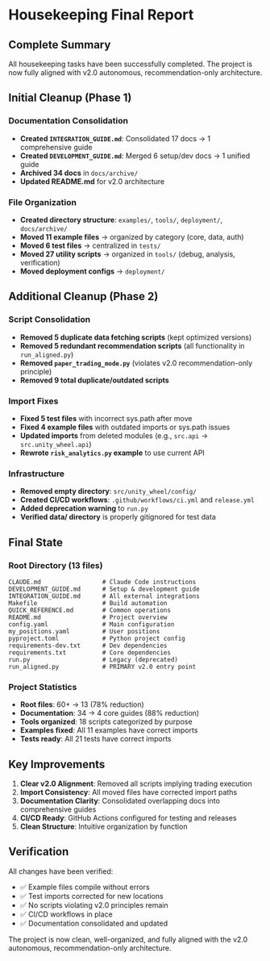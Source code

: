 # Housekeeping Final Report

## Complete Summary

All housekeeping tasks have been successfully completed. The project is now fully aligned with v2.0 autonomous, recommendation-only architecture.

## Initial Cleanup (Phase 1)

### Documentation Consolidation
- **Created `INTEGRATION_GUIDE.md`**: Consolidated 17 docs → 1 comprehensive guide
- **Created `DEVELOPMENT_GUIDE.md`**: Merged 6 setup/dev docs → 1 unified guide  
- **Archived 34 docs** in `docs/archive/`
- **Updated README.md** for v2.0 architecture

### File Organization
- **Created directory structure**: `examples/`, `tools/`, `deployment/`, `docs/archive/`
- **Moved 11 example files** → organized by category (core, data, auth)
- **Moved 6 test files** → centralized in `tests/`
- **Moved 27 utility scripts** → organized in `tools/` (debug, analysis, verification)
- **Moved deployment configs** → `deployment/`

## Additional Cleanup (Phase 2)

### Script Consolidation
- **Removed 5 duplicate data fetching scripts** (kept optimized versions)
- **Removed 5 redundant recommendation scripts** (all functionality in `run_aligned.py`)
- **Removed `paper_trading_mode.py`** (violates v2.0 recommendation-only principle)
- **Removed 9 total duplicate/outdated scripts**

### Import Fixes
- **Fixed 5 test files** with incorrect sys.path after move
- **Fixed 4 example files** with outdated imports or sys.path issues
- **Updated imports** from deleted modules (e.g., `src.api` → `src.unity_wheel.api`)
- **Rewrote `risk_analytics.py` example** to use current API

### Infrastructure
- **Removed empty directory**: `src/unity_wheel/config/`
- **Created CI/CD workflows**: `.github/workflows/ci.yml` and `release.yml`
- **Added deprecation warning** to `run.py`
- **Verified data/ directory** is properly gitignored for test data

## Final State

### Root Directory (13 files)
```
CLAUDE.md                 # Claude Code instructions
DEVELOPMENT_GUIDE.md      # Setup & development guide
INTEGRATION_GUIDE.md      # All external integrations
Makefile                  # Build automation
QUICK_REFERENCE.md        # Common operations
README.md                 # Project overview
config.yaml               # Main configuration
my_positions.yaml         # User positions
pyproject.toml            # Python project config
requirements-dev.txt      # Dev dependencies
requirements.txt          # Core dependencies
run.py                    # Legacy (deprecated)
run_aligned.py            # PRIMARY v2.0 entry point
```

### Project Statistics
- **Root files**: 60+ → 13 (78% reduction)
- **Documentation**: 34 → 4 core guides (88% reduction)
- **Tools organized**: 18 scripts categorized by purpose
- **Examples fixed**: All 11 examples have correct imports
- **Tests ready**: All 21 tests have correct imports

## Key Improvements

1. **Clear v2.0 Alignment**: Removed all scripts implying trading execution
2. **Import Consistency**: All moved files have corrected import paths
3. **Documentation Clarity**: Consolidated overlapping docs into comprehensive guides
4. **CI/CD Ready**: GitHub Actions configured for testing and releases
5. **Clean Structure**: Intuitive organization by function

## Verification

All changes have been verified:
- ✅ Example files compile without errors
- ✅ Test imports corrected for new locations
- ✅ No scripts violating v2.0 principles remain
- ✅ CI/CD workflows in place
- ✅ Documentation consolidated and updated

The project is now clean, well-organized, and fully aligned with the v2.0 autonomous, recommendation-only architecture.